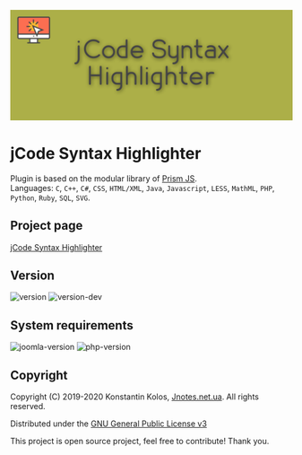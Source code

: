 ![jCode Syntax Highlighter](https://github.com/Kostelano/jCode-Syntax-Highlighter/blob/master/jcode-syntax-highlighter.png)

# jCode Syntax Highlighter
Plugin is based on the modular library of [Prism JS](https://prismjs.com).  
Languages: `C`, `C++`, `C#`, `CSS`, `HTML/XML`, `Java`, `Javascript`, `LESS`, `MathML`, `PHP`, `Python`, `Ruby`, `SQL`, `SVG`.

## Project page
[jCode Syntax Highlighter](https://jnotes.net.ua/ext/jcode-syntax-highlighter)

## Version
![version](https://img.shields.io/badge/stable-1.0.1-blue?style=for-the-badge) ![version-dev](https://img.shields.io/badge/dev-1.1.0-red?style=for-the-badge)

## System requirements
![joomla-version](https://img.shields.io/badge/joomla-3.9x-green?style=for-the-badge) ![php-version](https://img.shields.io/badge/php-7.3x-green?style=for-the-badge)

## Copyright
Copyright (C) 2019-2020 Konstantin Kolos, [Jnotes.net.ua](https://jnotes.net.ua). All rights reserved.

Distributed under the [GNU General Public License v3](http://gnu.org/licenses/gpl-3.0.html)

This project is open source project, feel free to contribute! Thank you.
